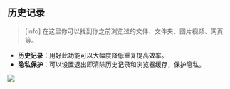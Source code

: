 ## 历史记录
>[info] 在这里你可以找到你之前浏览过的文件、文件夹、图片视频、网页等。

* **历史记录**：用好此功能可以大幅度降低重复提高效率。
* **隐私保护**：可以设置退出即清除历史记录和浏览器缓存，保护隐私。

![](http://ww1.sinaimg.cn/large/6b1dd0a7ly1fzrangs555j20t00t576c.jpg)
